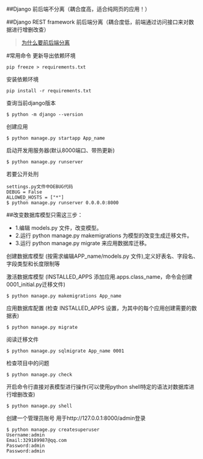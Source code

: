 ##Django 
前后端不分离（耦合度高，适合纯网页的应用！）

##Django REST framework
前后端分离（耦合度低，前端通过访问接口来对数据进行增删改查）
>[为什么要前后端分离](https://blog.csdn.net/sod5211314/article/details/80601724?utm_medium=distribute.pc_relevant.none-task-blog-BlogCommendFromMachineLearnPai2-5.nonecase&depth_1-utm_source=distribute.pc_relevant.none-task-blog-BlogCommendFromMachineLearnPai2-5.nonecase)


#常用命令
更新导出依赖环境
```
pip freeze > requirements.txt
```
安装依赖环境
```
pip install -r requirements.txt
```
查询当前django版本
```
$ python -m django --version
```
创建应用
```
$ python manage.py startapp App_name
```


启动开发用服务器(默认8000端口、带热更新)
```
$ python manage.py runserver
```

若要公开处刑
```
settings.py文件中DEBUG代码
DEBUG = False
ALLOWED_HOSTS = ["*"]
$ python manage.py runserver 0.0.0.0:8000
```


##改变数据库模型只需这三步：
* 1.编辑 models.py 文件，改变模型。
* 2.运行 python manage.py makemigrations 为模型的改变生成迁移文件。
* 3.运行 python manage.py migrate 来应用数据库迁移。


创建数据库模型 (按需求编辑APP_name/models.py 文件),定义好表名、字段名、字段类型和长度限制等

激活数据库模型 (INSTALLED_APPS 添加应用.apps.class_name，命令会创建0001_initial.py迁移文件)
```
$ python manage.py makemigrations App_name
```
应用数据库配置 (检查 INSTALLED_APPS 设置，为其中的每个应用创建需要的数据表)
```
$ python manage.py migrate
```
阅读迁移文件
```
$ python manage.py sqlmigrate App_name 0001
```

检查项目中的问题
```
$ python manage.py check
```


开启命令行直接对表模型进行操作(可以使用python shell特定的语法对数据库进行增删改查)
```
$ python manage.py shell
```


创建一个管理员账号 用于http://127.0.0.1:8000/admin登录
```
$ python manage.py createsuperuser
Username:admin
Email:329189987@qq.com
Password:admin
Password:admin
```
